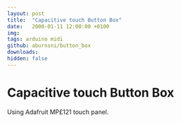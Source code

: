 ```yaml
---
layout: post
title:  "Capacitive touch Button Box"
date:   2000-01-11 12:00:00 +0100
img: 
tags: arduino midi
github: aburnsni/button_box
downloads:
hidden: false
---
```

# Capacitive touch Button Box

Using Adafruit MP£121 touch panel.